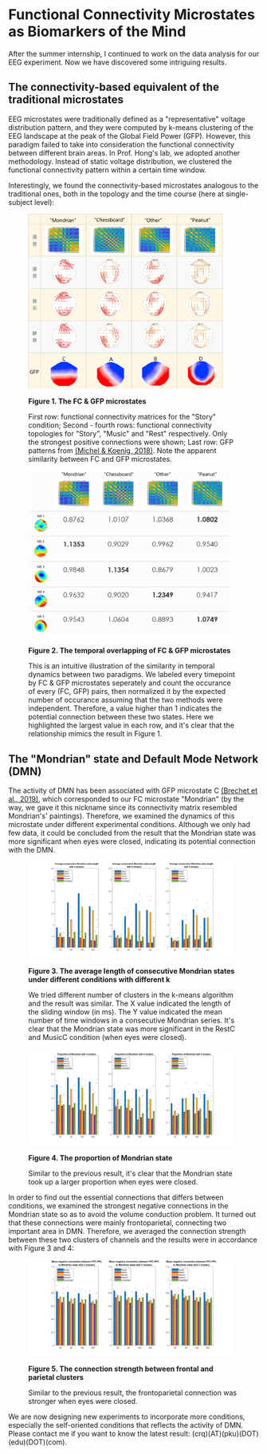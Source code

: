 # Functional Connectivity Microstates as Biomarkers of the Mind

After the summer internship, I continued to work on the data analysis for our EEG experiment. Now we have discovered some intriguing results.

## The connectivity-based equivalent of the traditional microstates

EEG microstates were traditionally defined as a "representative" voltage distribution pattern, and they were computed by k-means clustering of the EEG landscape at the peak of the Global Field Power (GFP). However, this paradigm failed to take into consideration the functional connectivity between different brain areas. In Prof. Hong's lab, we adopted another methodology. Instead of static voltage distribution, we clustered the functional connectivity pattern within a certain time window.

Interestingly, we found the connectivity-based microstates analogous to the traditional ones, both in the topology and the time course (here at single-subject level):

<figure>
	<p><img src = "FCMicrostates.png" style = "zoom:40%" /></p>
	<figcaption>
        <strong> Figure 1. The FC & GFP microstates </strong>
        <p>First row: functional connectivity matrices for the "Story" condition; Second - fourth rows: functional connectivity topologies for "Story", "Music" and "Rest" respectively. Only the strongest positive connections were shown; Last row: GFP patterns from <a href = "https://doi.org/10.1016/j.neuroimage.2017.11.062">(Michel & Koenig, 2018)</a>. Note the apparent similarity between FC and GFP microstates.</p>
    </figcaption>
</figure>

<figure>
	<p><img src = "FCGFPtime.png" style = "zoom:40%" /></p>
	<figcaption>
        <strong> Figure 2. The temporal overlapping of FC & GFP microstates </strong>
        <p>This is an intuitive illustration of the similarity in temporal dynamics between two paradigms. We labeled every timepoint by FC & GFP microstates seperately and count the occurance of every (FC, GFP) pairs, then normalized it by the expected number of occurance assuming that the two methods were independent. Therefore, a value higher than 1 indicates the potential connection between these two states. Here we highlighted the largest value in each row, and it's clear that the relationship mimics the result in Figure 1.</p>
    </figcaption>
</figure>

## The "Mondrian" state and Default Mode Network (DMN)

The activity of DMN has been associated with GFP microstate C [(Brechet et al., 2019)](https://doi.org/10.1016/j.neuroimage.2019.03.029), which corresponded to our FC microstate "Mondrian" (by the way, we gave it this nickname since its connectivity matrix resembled Mondrian's' paintings). Therefore, we examined the dynamics of this microstate under different experimental conditions. Although we only had few data, it could be concluded from the result that the Mondrian state was more significant when eyes were closed, indicating its potential connection with the DMN.

<figure>
	<p><img src = "newMondAvrLen.png" style = "zoom:40%" /></p>
	<figcaption>
        <strong> Figure 3. The average length of consecutive Mondrian states under different conditions with different k </strong>
        <p>We tried different number of clusters in the k-means algorithm and the result was similar. The X value indicated the length of the sliding window (in ms). The Y value indicated the mean number of time windows in a consecutive Mondrian series. It's clear that the Mondrian state was more significant in the RestC and MusicC condition (when eyes were closed).</p>
    </figcaption>
</figure>

<figure>
	<p><img src = "newMondProp.png" style = "zoom:40%" /></p>
	<figcaption>
        <strong> Figure 4. The proportion of Mondrian state </strong>
        <p>Similar to the previous result, it's clear that the Mondrian state took up a larger proportion when eyes were closed.</p>
    </figcaption>
</figure>

In order to find out the essential connections that differs between conditions, we examined the strongest negative connections in the Mondrian state so as to avoid the volume conduction problem. It turned out that these connections were mainly frontoparietal, connecting two important area in DMN. Therefore, we averaged the connection strength between these two clusters of channels and the results were in accordance with Figure 3 and 4:

<figure>
	<p><img src = "newMondNegCon.png" style = "zoom:40%" /></p>
	<figcaption>
        <strong> Figure 5. The connection strength between frontal and parietal clusters </strong>
        <p>Similar to the previous result, the frontoparietal connection was stronger when eyes were closed.</p>
    </figcaption>
</figure>

We are now designing new experiments to incorporate more conditions, especially the self-oriented conditions that reflects the activity of DMN. Please contact me if you want to know the latest result: (crq)(AT)(pku)(DOT)(edu)(DOT)(com).